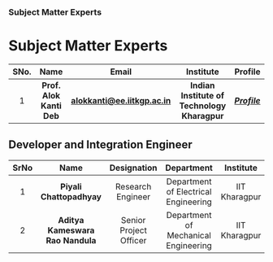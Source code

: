 ### Subject Matter Experts
# Subject Matter Experts
| SNo. | Name | Email | Institute | Profile |
| :---: | :---: | :---: | :---: | :---: |
| 1 | **Prof. Alok Kanti Deb** | **alokkanti@ee.iitkgp.ac.in** | **Indian Institute of Technology Kharagpur** | ***[Profile](http://www.iitkgp.ac.in/department/EE/faculty/ee-alokkanti)*** |

## Developer and Integration Engineer
| SrNo | Name | Designation | Department | Institute |
| :---: | :---: | :---: | :---: | :---: |
| 1 | **Piyali Chattopadhyay** | Research Engineer | Department of Electrical Engineering | IIT Kharagpur | 
| 2 | **Aditya Kameswara Rao Nandula** | Senior Project Officer | Department of Mechanical Engineering | IIT Kharagpur |
